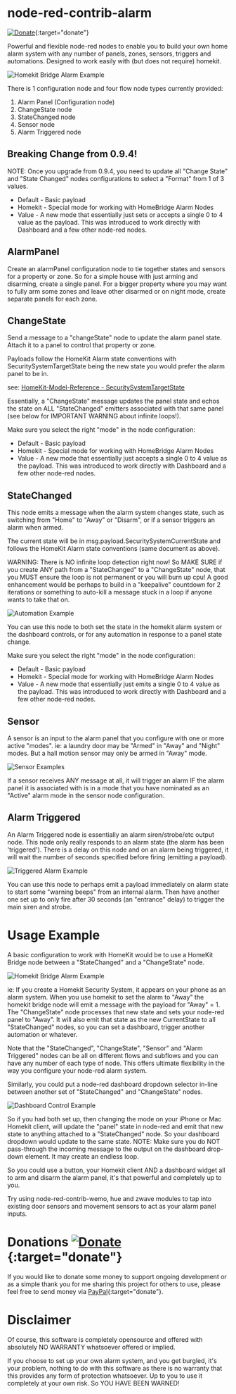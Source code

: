 # node-red-contrib-alarm
[![Donate](https://img.shields.io/badge/donate-PayPal-green.svg)](https://www.paypal.com/cgi-bin/webscr?cmd=_s-xclick&hosted_button_id=JUYN6NBFELTC2&source=url){:target="donate"}

Powerful and flexible node-red nodes to enable you to build your own home alarm system with any number of panels, zones, sensors, triggers and automations.
Designed to work easily with (but does not require) homekit.

![Homekit Bridge Alarm Example](https://github.com/Anamico/node-red-contrib-alarm/raw/master/images/alarm.png "Homekit Bridge Alarm Example")

There is 1 configuration node and four flow node types currently provided:
1. Alarm Panel (Configuration node)
2. ChangeState node
3. StateChanged node
4. Sensor node
5. Alarm Triggered node

## Breaking Change from 0.9.4!

NOTE: Once you upgrade from 0.9.4, you need to update all "Change State" and "State Changed" nodes configurations to select a "Format" from 1 of 3 values.

* Default - Basic payload
* Homekit - Special mode for working with HomeBridge Alarm Nodes
* Value - A new mode that essentially just sets or accepts a single 0 to 4 value as the payload. This was introduced to work directly with Dashboard and a few other node-red nodes.

## AlarmPanel

Create an alarmPanel configuration node to tie together states and sensors for a property or zone. So for a simple house with just arming and disarming, create a single panel.
For a bigger property where you may want to fully arm some zones and leave other disarmed or on night mode, create separate panels for each zone.

## ChangeState

Send a message to a "changeState" node to update the alarm panel state. Attach it to a panel to control that property or zone.

Payloads follow the HomeKit Alarm state conventions with SecuritySystemTargetState being the new state you would prefer the alarm panel to be in.

see: [HomeKit-Model-Reference - SecuritySystemTargetState](https://github.com/Colorado4Wheeler/HomeKit-Bridge/wiki/HomeKit-Model-Reference#securitysystemtargetstate)

Essentially, a "ChangeState" message updates the panel state and echos the state on ALL "StateChanged" emitters associated with that same panel
(see below for IMPORTANT WARNING about infinite loops!).

Make sure you select the right "mode" in the node configuration:

* Default - Basic payload
* Homekit - Special mode for working with HomeBridge Alarm Nodes
* Value - A new mode that essentially just accepts a single 0 to 4 value as the payload. This was introduced to work directly with Dashboard and a few other node-red nodes.

## StateChanged

This node emits a message when the alarm system changes state, such as switching from "Home" to "Away" or "Disarm", or if a sensor triggers an alarm when armed.

The current state will be in msg.payload.SecuritySystemCurrentState and follows the HomeKit Alarm state conventions (same document as above).

WARNING: There is NO infinite loop detection right now! So MAKE SURE if you create ANY path from a "StateChanged" to a "ChangeState" node, that you MUST
ensure the loop is not permanent or you will burn up cpu! A good enhancement would be perhaps to build in a "keepalive" countdown for 2 iterations or something to
auto-kill a message stuck in a loop if anyone wants to take that on.

![Automation Example](https://github.com/Anamico/node-red-contrib-alarm/raw/master/images/automation.png "Automation Example")

You can use this node to both set the state in the homekit alarm system or the dashboard controls, or for any automation in response to a panel state change.

Make sure you select the right "mode" in the node configuration:

* Default - Basic payload
* Homekit - Special mode for working with HomeBridge Alarm Nodes
* Value - A new mode that essentially just emits a single 0 to 4 value as the payload. This was introduced to work directly with Dashboard and a few other node-red nodes.

## Sensor

A sensor is an input to the alarm panel that you configure with one or more active "modes". ie: a laundry door may be "Armed" in "Away" and "Night" modes.
But a hall motion sensor may only be armed in "Away" mode.

![Sensor Examples](https://github.com/Anamico/node-red-contrib-alarm/raw/master/images/sensors.png "Sensor Examples")

If a sensor receives ANY message at all, it will trigger an alarm IF the alarm panel it is associated with is in a mode that you have nominated as an "Active" alarm mode
in the sensor node configuration.

## Alarm Triggered

An Alarm Triggered node is essentially an alarm siren/strobe/etc output node.
This node only really responds to an alarm state (the alarm has been 'triggered'). There is a delay on this node and on an alarm being triggered,
it will wait the number of seconds specified before firing (emitting a payload).

![Triggered Alarm Example](https://github.com/Anamico/node-red-contrib-alarm/raw/master/images/triggered.png "Triggered Alarm Example")

You can use this node to perhaps emit a payload immediately on alarm state to start some "warning beeps" from an internal alarm.
Then have another one set up to only fire after 30 seconds (an "entrance" delay) to trigger the main siren and strobe.

# Usage Example

A basic configuration to work with HomeKit would be to use a HomeKit Bridge node between a "StateChanged" and a "ChangeState" node.

![Homekit Bridge Alarm Example](https://github.com/Anamico/node-red-contrib-alarm/raw/master/images/alarm.png "Homekit Bridge Alarm Example")

ie: If you create a Homekit Security System, it appears on your phone as an alarm system. When you use homekit to set the alarm to "Away" the
homekit bridge node will emit a message with the payload for "Away" = 1. The "ChangeState" node processes that new state and sets your node-red panel to "Away".
It will also emit that state as the new CurrentState to all "StateChanged" nodes, so you can set a dashboard, trigger another automation or whatever.

Note that the "StateChanged", "ChangeState", "Sensor" and "Alarm Triggered" nodes can be all on different flows and subflows and you can have any number of each type of node.
This offers ultimate flexibility in the way you configure your node-red alarm system.

Similarly, you could put a node-red dashboard dropdown selector in-line between another set of "StateChanged" and "ChangeState" nodes.

![Dashboard Control Example](https://github.com/Anamico/node-red-contrib-alarm/raw/master/images/dashboard.png "Dashboard Control Example")

So if you had both set up, then changing the mode on your iPhone or Mac Homekit client, will update the "panel" state in node-red and emit that new state to anything
attached to a "StateChanged" node. So your dashboard dropdown would update to the same state. NOTE: Make sure you do NOT pass-through the incoming message to the output on the dashboard drop-down element. It may create an endless loop.

So you could use a button, your Homekit client AND a dashboard widget all to arm and disarm the alarm panel, it's that powerful and completely up to you.

Try using node-red-contrib-wemo, hue and zwave modules to tap into existing door sensors and movement sensors to act as your alarm panel inputs.

# Donations [![Donate](https://img.shields.io/badge/donate-PayPal-green.svg)](https://www.paypal.com/cgi-bin/webscr?cmd=_s-xclick&hosted_button_id=JUYN6NBFELTC2&source=url){:target="donate"}

If you would like to donate some money to support ongoing development or as a simple thank you for me sharing this project for others to use, please feel free to send money via
[PayPal](https://www.paypal.com/cgi-bin/webscr?cmd=_s-xclick&hosted_button_id=JUYN6NBFELTC2&source=url){:target="donate"}.

# Disclaimer

Of course, this software is completely opensource and offered with absolutely NO WARRANTY whatsoever offered or implied.

If you choose to set up your own alarm system, and you get burgled, it's your problem, nothing to do with this software as there is no warranty
that this provides any form of protection whatsoever. Up to you to use it completely at your own risk. So YOU HAVE BEEN WARNED!
